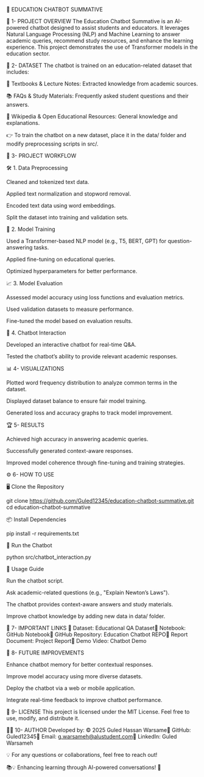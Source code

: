 🤖 EDUCATION CHATBOT SUMMATIVE

📌 1- PROJECT OVERVIEW
The Education Chatbot Summative is an AI-powered chatbot designed to assist students and educators. It leverages Natural Language Processing (NLP) and Machine Learning to answer academic queries, recommend study resources, and enhance the learning experience. This project demonstrates the use of Transformer models in the education sector.

📂 2- DATASET
The chatbot is trained on an education-related dataset that includes:

📖 Textbooks & Lecture Notes: Extracted knowledge from academic sources.

📚 FAQs & Study Materials: Frequently asked student questions and their answers.

📜 Wikipedia & Open Educational Resources: General knowledge and explanations.

👉 To train the chatbot on a new dataset, place it in the data/ folder and modify preprocessing scripts in src/.

🔄 3- PROJECT WORKFLOW

🛠️ 1. Data Preprocessing

Cleaned and tokenized text data.

Applied text normalization and stopword removal.

Encoded text data using word embeddings.

Split the dataset into training and validation sets.

🤖 2. Model Training

Used a Transformer-based NLP model (e.g., T5, BERT, GPT) for question-answering tasks.

Applied fine-tuning on educational queries.

Optimized hyperparameters for better performance.

📈 3. Model Evaluation

Assessed model accuracy using loss functions and evaluation metrics.

Used validation datasets to measure performance.

Fine-tuned the model based on evaluation results.

💬 4. Chatbot Interaction

Developed an interactive chatbot for real-time Q&A.

Tested the chatbot’s ability to provide relevant academic responses.

📊 4- VISUALIZATIONS

Plotted word frequency distribution to analyze common terms in the dataset.

Displayed dataset balance to ensure fair model training.

Generated loss and accuracy graphs to track model improvement.

🏆 5- RESULTS

Achieved high accuracy in answering academic queries.

Successfully generated context-aware responses.

Improved model coherence through fine-tuning and training strategies.

⚙️ 6- HOW TO USE

🖥️ Clone the Repository

git clone https://github.com/Guled12345/education-chatbot-summative.git  
cd education-chatbot-summative  

📦 Install Dependencies

pip install -r requirements.txt  

🚀 Run the Chatbot

python src/chatbot_interaction.py  

🎯 Usage Guide

Run the chatbot script.

Ask academic-related questions (e.g., "Explain Newton’s Laws").

The chatbot provides context-aware answers and study materials.

Improve chatbot knowledge by adding new data in data/ folder.

🔗 7- IMPORTANT LINKS
📂 Dataset: Educational QA Dataset📓 Notebook: GitHub Notebook📁 GitHub Repository: Education Chatbot REPO📜 Report Document: Project Report🎥 Demo Video: Chatbot Demo

🚀 8- FUTURE IMPROVEMENTS

Enhance chatbot memory for better contextual responses.

Improve model accuracy using more diverse datasets.

Deploy the chatbot via a web or mobile application.

Integrate real-time feedback to improve chatbot performance.

📜 9- LICENSE
This project is licensed under the MIT License. Feel free to use, modify, and distribute it.

👨‍💻 10- AUTHOR
Developed by: © 2025 Guled Hassan Warsame📍 GitHub: Guled12345📧 Email: g.warsameh@alustudent.com📢 LinkedIn: Guled Warsameh

💡 For any questions or collaborations, feel free to reach out!

📚💡 Enhancing learning through AI-powered conversations! 🚀
